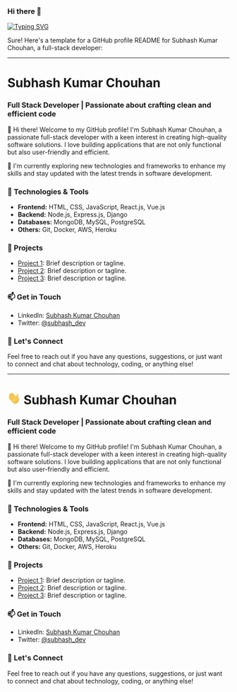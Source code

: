 ### Hi there 👋

[![Typing SVG](https://readme-typing-svg.demolab.com?font=Fira+Code&weight=500&size=30&pause=1000&background=32FF6500&random=false&width=435&lines=Hi+there!Subhash+Kumar+Chouhan)](https://git.io/typing-svg)

Sure! Here's a template for a GitHub profile README for Subhash Kumar Chouhan, a full-stack developer:

---

# Subhash Kumar Chouhan
### Full Stack Developer | Passionate about crafting clean and efficient code

👋 Hi there! Welcome to my GitHub profile! I'm Subhash Kumar Chouhan, a passionate full-stack developer with a keen interest in creating high-quality software solutions. I love building applications that are not only functional but also user-friendly and efficient.

🌱 I'm currently exploring new technologies and frameworks to enhance my skills and stay updated with the latest trends in software development.

### 🔭 Technologies & Tools
- **Frontend:** HTML, CSS, JavaScript, React.js, Vue.js
- **Backend:** Node.js, Express.js, Django
- **Databases:** MongoDB, MySQL, PostgreSQL
- **Others:** Git, Docker, AWS, Heroku

### 🚀 Projects
- [Project 1](link-to-project-1): Brief description or tagline.
- [Project 2](link-to-project-2): Brief description or tagline.
- [Project 3](link-to-project-3): Brief description or tagline.

### 📫 Get in Touch
- LinkedIn: [Subhash Kumar Chouhan](https://www.linkedin.com/in/subhashkumarchouhan/)
- Twitter: [@subhash_dev](https://twitter.com/subhash_dev)

### 💬 Let's Connect
Feel free to reach out if you have any questions, suggestions, or just want to connect and chat about technology, coding, or anything else!

---

# <img src="https://raw.githubusercontent.com/ABSphreak/ABSphreak/master/gifs/Hi.gif" width="30px"> Subhash Kumar Chouhan
### Full Stack Developer | Passionate about crafting clean and efficient code

👋 Hi there! Welcome to my GitHub profile! I'm Subhash Kumar Chouhan, a passionate full-stack developer with a keen interest in creating high-quality software solutions. I love building applications that are not only functional but also user-friendly and efficient.

🌱 I'm currently exploring new technologies and frameworks to enhance my skills and stay updated with the latest trends in software development.

### 🔭 Technologies & Tools
- **Frontend:** HTML, CSS, JavaScript, React.js, Vue.js
- **Backend:** Node.js, Express.js, Django
- **Databases:** MongoDB, MySQL, PostgreSQL
- **Others:** Git, Docker, AWS, Heroku

### 🚀 Projects
- [Project 1](link-to-project-1): Brief description or tagline.
- [Project 2](link-to-project-2): Brief description or tagline.
- [Project 3](link-to-project-3): Brief description or tagline.

### 📫 Get in Touch
- LinkedIn: [Subhash Kumar Chouhan](https://www.linkedin.com/in/subhashkumarchouhan/)
- Twitter: [@subhash_dev](https://twitter.com/subhash_dev)

### 💬 Let's Connect
Feel free to reach out if you have any questions, suggestions, or just want to connect and chat about technology, coding, or anything else!


